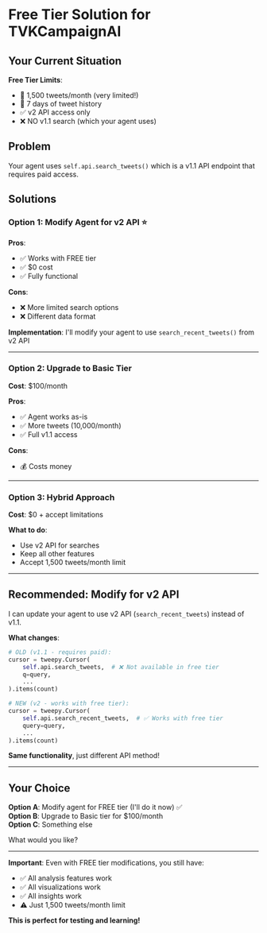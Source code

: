# Free Tier Solution for TVKCampaignAI

## Your Current Situation

**Free Tier Limits**:
- 🎫 1,500 tweets/month (very limited!)
- 📅 7 days of tweet history
- ✅ v2 API access only
- ❌ NO v1.1 search (which your agent uses)

## Problem

Your agent uses `self.api.search_tweets()` which is a v1.1 API endpoint that requires paid access.

## Solutions

### Option 1: Modify Agent for v2 API ⭐

**Pros**:
- ✅ Works with FREE tier
- ✅ $0 cost
- ✅ Fully functional

**Cons**:
- ❌ More limited search options
- ❌ Different data format

**Implementation**: I'll modify your agent to use `search_recent_tweets()` from v2 API

---

### Option 2: Upgrade to Basic Tier

**Cost**: $100/month

**Pros**:
- ✅ Agent works as-is
- ✅ More tweets (10,000/month)
- ✅ Full v1.1 access

**Cons**:
- 💰 Costs money

---

### Option 3: Hybrid Approach

**Cost**: $0 + accept limitations

**What to do**:
- Use v2 API for searches
- Keep all other features
- Accept 1,500 tweets/month limit

---

## Recommended: Modify for v2 API

I can update your agent to use v2 API (`search_recent_tweets`) instead of v1.1.

**What changes**:
```python
# OLD (v1.1 - requires paid):
cursor = tweepy.Cursor(
    self.api.search_tweets,  # ❌ Not available in free tier
    q=query,
    ...
).items(count)

# NEW (v2 - works with free tier):
cursor = tweepy.Cursor(
    self.api.search_recent_tweets,  # ✅ Works with free tier
    query=query,
    ...
).items(count)
```

**Same functionality**, just different API method!

---

## Your Choice

**Option A**: Modify agent for FREE tier (I'll do it now) ✅  
**Option B**: Upgrade to Basic tier for $100/month  
**Option C**: Something else

What would you like?

---

**Important**: Even with FREE tier modifications, you still have:
- ✅ All analysis features work
- ✅ All visualizations work  
- ✅ All insights work
- ⚠️ Just 1,500 tweets/month limit

**This is perfect for testing and learning!**

